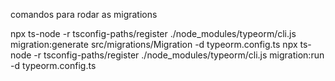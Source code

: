 comandos para rodar as migrations 

npx ts-node -r tsconfig-paths/register ./node_modules/typeorm/cli.js migration:generate src/migrations/Migration -d typeorm.config.ts
 npx ts-node -r tsconfig-paths/register ./node_modules/typeorm/cli.js migration:run -d typeorm.config.ts
